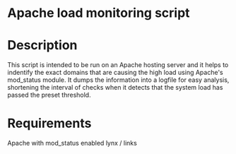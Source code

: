 Apache load monitoring script
============================

# Description

This script is intended to be run on an Apache hosting server and it helps to 
indentify the exact domains that are causing the high load using Apache's
mod_status module. It dumps the information into a logfile for easy analysis,
shortening the interval of checks when it detects that the system load has
passed the preset threshold.

# Requirements
Apache with mod_status enabled
lynx / links
